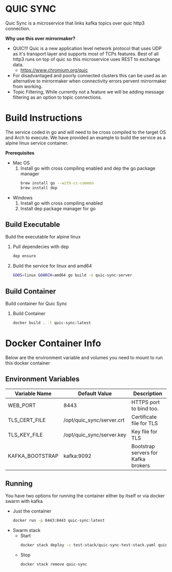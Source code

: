 # QUIC SYNC

Quic Sync is a microservice that links kafka topics over quic http3 connection.

**Why use this over mirrormaker?**
   -  QUIC!!! Quic is a new application level network protocol that uses UDP as it's transport layer and supports most of TCPs features.  Best of all http3 runs on top of quic so this microservice uses REST to exchange data.
      - https://www.chromium.org/quic
   - For disadvantaged and poorly connected clusters this can be used as an alternative to mirrormaker when connectivity errors pervent mirrormaker from working.
   - Topic Filtering,  While currently not a feature we will be adding message filtering as an option to topic connections.

# Build Instructions

The service coded in go and will need to be cross compiled to the target OS and Arch to execute.  We have provided an example to build the service as a alpine linux service container.

**Prerequisites**
   * Mac OS
      1. Install go with cross compiling enabled and dep the go package manager
         ```bash
         brew install go --with-cc-common
         brew install dep
         ```
   * Windows
      1. Install go with cross compiling enabled
      2. Install dep package manager for go

## Build Executable

Build the executable for alpine linux 
1. Pull dependecies with dep
   ```bash
   dep ensure
   ```
1. Build the service for linux and amd64
   ```bash
   GOOS=linux GOARCH=amd64 go build -o quic-sync-server
   ```
## Build Container

Build container for Quic Sync

1. Build Container
   ```bash
   docker build . -t quic-sync:latest
   ```

# Docker Container Info

Below are the environment variable and volumes you need to mount to run this docker container

## Environment Variables

| Variable Name | Default Value | Description |
| ----------- | ----------- | -------- |
| WEB_PORT        | 8443                      | HTTPS port to bind too.
| TLS_CERT_FILE       | /opt/quic_sync/server.crt | Certificate file for TLS
| TLS_KEY_FILE        | /opt/quic_sync/server.key | Key file for TLS
| KAFKA_BOOTSTRAP | kafka:9092            | Bootstrap servers for Kafka brokers

## Running

You have two options for running the container either by itself or via docker swarm with kafka

* Just the container
   ```bash
   docker run -p 8443:8443 quic-sync:latest
   ```
* Swarm stack
  * Start
     ```bash
     docker stack deploy -c test-stack/quic-sync-test-stack.yaml quic-sync
     ```
  * Stop
    ```bash
    docker stack remove quic-sync
    ```